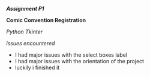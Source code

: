 ***Assignment P1***

**Comic Convention Registration**

*Python Tkinter*

*issues encountered*
* I had major issues with the select boxes label
* I had major issues with the orientation of the  project
* luckily i finished it
